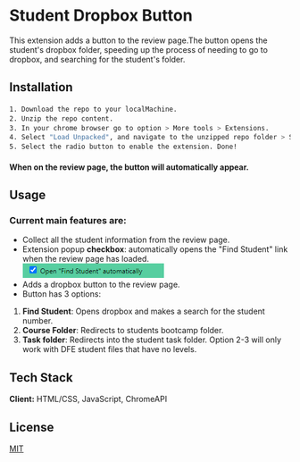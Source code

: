 
# Student Dropbox Button

This extension adds a button to the review page.The button opens the student's dropbox folder,
speeding up the process of needing to go to dropbox, and searching for the student's folder.


## Installation

```bash
1. Download the repo to your localMachine.
2. Unzip the repo content. 
3. In your chrome browser go to option > More tools > Extensions.
4. Select "Load Unpacked", and navigate to the unzipped repo folder > Select Folder.
5. Select the radio button to enable the extension. Done! 
```
#### When on the review page, the button will automatically appear.
    
## Usage

### Current main features are:
- Collect all the student information from the review page.
- Extension popup **checkbox**: automatically opens the "Find Student" link when the review page has loaded.
![App Screenshot](https://github.com/JasonMorta/GetFilesButton/blob/main/screenshots/aOpen.png)  
- Adds a dropbox button to the review page.
- Button has 3 options: 
1. **Find Student**: Opens dropbox and makes a search for the student number.
2. **Course Folder**: Redirects to students bootcamp folder.
3. **Task folder**:  Redirects into the student task folder.
Option 2-3 will only work with DFE student files that have no levels.


## Tech Stack

**Client:** HTML/CSS, JavaScript, ChromeAPI


## License

[MIT](https://choosealicense.com/licenses/mit/)

 

